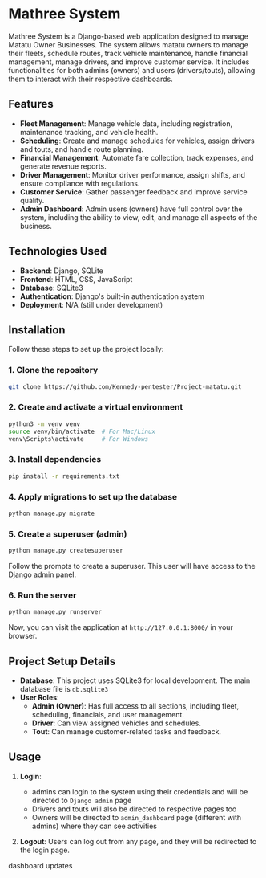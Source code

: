 # Mathree System

Mathree System is a Django-based web application designed to manage Matatu Owner Businesses. The system allows matatu owners to manage their fleets, schedule routes, track vehicle maintenance, handle financial management, manage drivers, and improve customer service. It includes functionalities for both admins (owners) and users (drivers/touts), allowing them to interact with their respective dashboards.

## Features

- **Fleet Management**: Manage vehicle data, including registration, maintenance tracking, and vehicle health.
- **Scheduling**: Create and manage schedules for vehicles, assign drivers and touts, and handle route planning.
- **Financial Management**: Automate fare collection, track expenses, and generate revenue reports.
- **Driver Management**: Monitor driver performance, assign shifts, and ensure compliance with regulations.
- **Customer Service**: Gather passenger feedback and improve service quality.
- **Admin Dashboard**: Admin users (owners) have full control over the system, including the ability to view, edit, and manage all aspects of the business.

## Technologies Used

- **Backend**: Django, SQLite
- **Frontend**: HTML, CSS, JavaScript
- **Database**: SQLite3
- **Authentication**: Django's built-in authentication system
- **Deployment**: N/A (still under development)

## Installation

Follow these steps to set up the project locally:

### 1. Clone the repository

```bash
git clone https://github.com/Kennedy-pentester/Project-matatu.git
```

### 2. Create and activate a virtual environment

```bash
python3 -m venv venv
source venv/bin/activate  # For Mac/Linux
venv\Scripts\activate     # For Windows
```

### 3. Install dependencies

```bash
pip install -r requirements.txt
```

### 4. Apply migrations to set up the database

```bash
python manage.py migrate
```

### 5. Create a superuser (admin)

```bash
python manage.py createsuperuser
```

Follow the prompts to create a superuser. This user will have access to the Django admin panel.

### 6. Run the server

```bash
python manage.py runserver
```

Now, you can visit the application at `http://127.0.0.1:8000/` in your browser.

## Project Setup Details

- **Database**: This project uses SQLite3 for local development. The main database file is `db.sqlite3`
- **User Roles**:
  - **Admin (Owner)**: Has full access to all sections, including fleet, scheduling, financials, and user management.
  - **Driver**: Can view assigned vehicles and schedules.
  - **Tout**: Can manage customer-related tasks and feedback.

## Usage

1. **Login**:

   - admins can login to the system using their credentials and will be directed to `Django admin` page
   - Drivers and touts will also be directed to respective pages too
   - Owners will be directed to `admin_dashboard` page (different with admins) where they can see activities

2. **Logout**: Users can log out from any page, and they will be redirected to the login page.



<!-- updates -->
dashboard updates
